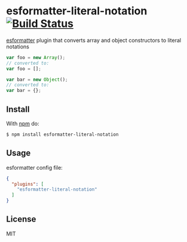 # esformatter-literal-notation [![Build Status](https://travis-ci.org/kewah/esformatter-literal-notation.svg?branch=master)](https://travis-ci.org/kewah/esformatter-literal-notation)

[esformatter](https://github.com/millermedeiros/esformatter) plugin that converts array and object constructors to literal notations

```js
var foo = new Array();
// converted to:
var foo = [];

var bar = new Object();
// converted to:
var bar = {};
```

## Install

With [npm](http://npmjs.org) do:

```bash
$ npm install esformatter-literal-notation
```

## Usage

esformatter config file:

```json
{
  "plugins": [
    "esformatter-literal-notation"
  ]
}
```

## License

MIT
